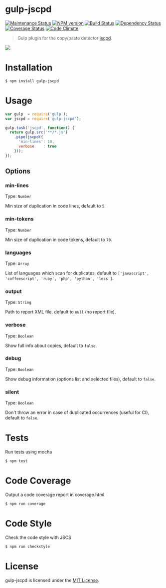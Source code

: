 gulp-jscpd
====================

[![Maintenance Status][status-image]][status-url] [![NPM version][npm-image]][npm-url] [![Build Status][travis-image]][travis-url] [![Dependency Status][deps-image]][deps-url] [![Coverage Status][coverage-image]][coverage-url] [![Code Climate][climate-image]][climate-url]

> Gulp plugin for the copy/paste detector [jscpd](https://github.com/kucherenko/jscpd).

![](http://i.imgur.com/koeLzYb.png)

# Installation

    $ npm install gulp-jscpd

# Usage

```javascript
var gulp  = require('gulp');
var jscpd = require('gulp-jscpd');

gulp.task('jscpd', function() {
  return gulp.src('**/*.js')
    .pipe(jscpd({
      'min-lines': 10,
      verbose    : true
    }));
});
```

## Options

### min-lines

Type: `Number`

Min size of duplication in code lines, default to `5`.

### min-tokens

Type: `Number`

Min size of duplication in code tokens, default to `70`.

### languages

Type: `Array`

List of languages which scan for duplicates, default to `['javascript', 'coffeescript', 'ruby', 'php', 'python', 'less']`.

### output

Type: `String`

Path to report XML file, default to `null` (no report file).

### verbose

Type: `Boolean`

Show full info about copies, default to `false`.

### debug

Type: `Boolean`

Show debug information (options list and selected files), default to `false`.

### silent

Type: `Boolean`

Don't throw an error in case of duplicated occurrences (useful for CI), default to `false`.

# Tests

Run tests using mocha

    $ npm test

# Code Coverage

Output a code coverage report in coverage.html

    $ npm run coverage

# Code Style

Check the code style with JSCS

    $ npm run checkstyle

# License

gulp-jscpd is licensed under the [MIT License](http://www.opensource.org/licenses/mit-license.php).

[npm-url]: https://npmjs.org/package/gulp-jscpd
[npm-image]: http://img.shields.io/npm/v/gulp-jscpd.svg?style=flat

[travis-url]: https://travis-ci.org/yannickcr/gulp-jscpd
[travis-image]: http://img.shields.io/travis/yannickcr/gulp-jscpd/master.svg?style=flat

[deps-url]: https://gemnasium.com/yannickcr/gulp-jscpd
[deps-image]: http://img.shields.io/gemnasium/yannickcr/gulp-jscpd.svg?style=flat

[coverage-url]: https://coveralls.io/r/yannickcr/gulp-jscpd?branch=master
[coverage-image]: http://img.shields.io/coveralls/yannickcr/gulp-jscpd/master.svg?style=flat

[climate-url]: https://codeclimate.com/github/yannickcr/gulp-jscpd
[climate-image]: http://img.shields.io/codeclimate/github/yannickcr/gulp-jscpd.svg?style=flat

[status-url]: https://github.com/yannickcr/gulp-jscpd/pulse
[status-image]: http://img.shields.io/badge/status-maintained-brightgreen.svg?style=flat
